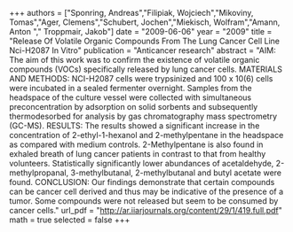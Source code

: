 
+++
authors = ["Sponring, Andreas","Filipiak, Wojciech","Mikoviny, Tomas","Ager, Clemens","Schubert, Jochen","Miekisch, Wolfram","Amann, Anton "," Troppmair, Jakob"]
date = "2009-06-06"
year = "2009"
title = "Release Of Volatile Organic Compounds From The Lung Cancer Cell Line Nci-H2087 In Vitro"
publication = "Anticancer research"
abstract = "AIM: The aim of this work was to confirm the existence of volatile organic compounds (VOCs) specifically released by lung cancer cells. MATERIALS AND METHODS: NCI-H2087 cells were trypsinized and 100 x 10(6) cells were incubated in a sealed fermenter overnight. Samples from the headspace of the culture vessel were collected with simultaneous preconcentration by adsorption on solid sorbents and subsequently thermodesorbed for analysis by gas chromatography mass spectrometry (GC-MS). RESULTS: The results showed a significant increase in the concentration of 2-ethyl-1-hexanol and 2-methylpentane in the headspace as compared with medium controls. 2-Methylpentane is also found in exhaled breath of lung cancer patients in contrast to that from healthy volunteers. Statistically significantly lower abundances of acetaldehyde, 2-methylpropanal, 3-methylbutanal, 2-methylbutanal and butyl acetate were found. CONCLUSION: Our findings demonstrate that certain compounds can be cancer cell derived and thus may be indicative of the presence of a tumor. Some compounds were not released but seem to be consumed by cancer cells."
url_pdf = "http://ar.iiarjournals.org/content/29/1/419.full.pdf"
math = true
selected = false
+++
